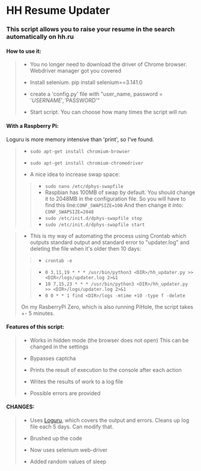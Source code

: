 # HH Resume Updater
### This script allows you to raise your resume in the search automatically on hh.ru

#### How to use it:

> - You no longer need to download the driver of Chrome browser. Webdriver manager got you covered
>
> - Install selenium. pip install selenium==3.141.0
> 
> - create a 'config.py' file with "user_name, password = '$USERNAME', '$PASSWORD'"
>
> - Start script. You can choose how many times the script will run

#### With a Raspberry Pi:
Loguru is more memory intensive than 'print', so I've found.
> - `sudo apt-get install chromium-browser`
> 
> - `sudo apt-get install chromium-chromedriver`
> 
> - A nice idea to increase swap space:
> > - `sudo nano /etc/dphys-swapfile`
> > - Raspbian has 100MB of swap by default. You should change it to 2048MB in the configuration file. 
      So you will have to find this line:`CONF_SWAPSIZE=100` And then change it into:
      `CONF_SWAPSIZE=2048`
> > - `sudo /etc/init.d/dphys-swapfile stop`
> > - `sudo /etc/init.d/dphys-swapfile start`

> - This is my way of automating the process using Crontab which outputs standard output and standard error to "updater.log" and deleting the file when it's older then 10 days:
> > - `crontab -e`
> 
> > - `0 3,11,19 * * * /usr/bin/python3 <DIR>/hh_updater.py >> <DIR>/logs/updater.log 2>&1`
> > - `10 7,15,23 * * * /usr/bin/python3 <DIR>/hh_updater.py >> <DIR>/logs/updater.log 2>&1`
> > - `0 0 * * 1 find <DIR>/logs -mtime +10 -type f -delete`
> 
> On my RasberryPi Zero, which is also running PiHole, the script takes +- 5 minutes.

#### Features of this script:

> - Works in hidden mode (the browser does not open) This can be changed in the settings
> 
> - Bypasses captcha
> 
> - Prints the result of execution to the console after each action
>
> - Writes the results of work to a log file
>
> - Possible errors are provided

#### CHANGES:

> - Uses <a href=https://github.com/Delgan/loguru>Loguru</a>, which covers the output and errors. Cleans up log file each 5 days. Can modify that.
> 
> - Brushed up the code
> 
> - Now uses selenium web-driver 
> 
> - Added random values of sleep
